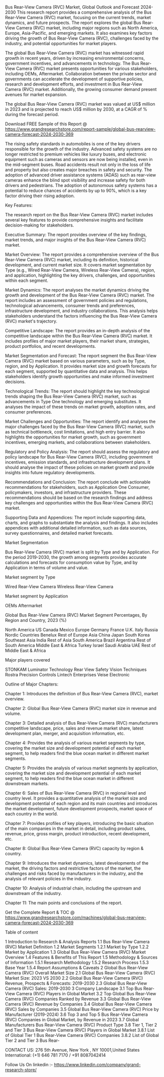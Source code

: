 Bus Rear-View Camera (RVC) Market, Global Outlook and Forecast 2024-2030
This research report provides a comprehensive analysis of the Bus Rear-View Camera (RVC) market, focusing on the current trends, market dynamics, and future prospects. The report explores the global Bus Rear-View Camera (RVC) market, including major regions such as North America, Europe, Asia-Pacific, and emerging markets. It also examines key factors driving the growth of Bus Rear-View Camera (RVC), challenges faced by the industry, and potential opportunities for market players.

The global Bus Rear-View Camera (RVC) market has witnessed rapid growth in recent years, driven by increasing environmental concerns, government incentives, and advancements in technology. The Bus Rear-View Camera (RVC) market presents opportunities for various stakeholders, including OEMs, Aftermarket. Collaboration between the private sector and governments can accelerate the development of supportive policies, research and development efforts, and investment in Bus Rear-View Camera (RVC) market. Additionally, the growing consumer demand present avenues for market expansion.

The global Bus Rear-View Camera (RVC) market was valued at US$ million in 2023 and is projected to reach US$ million by 2030, at a CAGR of % during the forecast period.

Download FREE Sample of this Report @ https://www.grandresearchstore.com/report-sample/global-bus-rearview-camera-forecast-2024-2030-369


The rising safety standards in automobiles is one of the key drivers responsible for the growth of the industry. Advanced safety systems are no longer restricted to premium vehicles like luxury buses, and electronic equipment such as cameras and sensors are now being installed, even in the mid-segment buses. Road accidents result not only in the loss of life and property but also creates major breaches in safety and security. The adoption of advanced driver assistance systems (ADAS) such as rear-view cameras enhance the blind spot visibility and increase safety for both drivers and pedestrians. The adoption of autonomous safety systems has a potential to reduce chances of accidents by up to 90%, which is a key factor driving their rising adoption.

Key Features:

The research report on the Bus Rear-View Camera (RVC) market includes several key features to provide comprehensive insights and facilitate decision-making for stakeholders.

Executive Summary: The report provides overview of the key findings, market trends, and major insights of the Bus Rear-View Camera (RVC) market.

Market Overview: The report provides a comprehensive overview of the Bus Rear-View Camera (RVC) market, including its definition, historical development, and current market size. It covers market segmentation by Type (e.g., Wired Rear-View Camera, Wireless Rear-View Camera), region, and application, highlighting the key drivers, challenges, and opportunities within each segment.

Market Dynamics: The report analyses the market dynamics driving the growth and development of the Bus Rear-View Camera (RVC) market. The report includes an assessment of government policies and regulations, technological advancements, consumer trends and preferences, infrastructure development, and industry collaborations. This analysis helps stakeholders understand the factors influencing the Bus Rear-View Camera (RVC) market's trajectory.

Competitive Landscape: The report provides an in-depth analysis of the competitive landscape within the Bus Rear-View Camera (RVC) market. It includes profiles of major market players, their market share, strategies, product portfolios, and recent developments.

Market Segmentation and Forecast: The report segment the Bus Rear-View Camera (RVC) market based on various parameters, such as by Type, region, and by Application. It provides market size and growth forecasts for each segment, supported by quantitative data and analysis. This helps stakeholders identify growth opportunities and make informed investment decisions.

Technological Trends: The report should highlight the key technological trends shaping the Bus Rear-View Camera (RVC) market, such as advancements in Type One technology and emerging substitutes. It analyses the impact of these trends on market growth, adoption rates, and consumer preferences.

Market Challenges and Opportunities: The report identify and analyses the major challenges faced by the Bus Rear-View Camera (RVC) market, such as technical bottleneck, cost limitations, and high entry barrier. It also highlights the opportunities for market growth, such as government incentives, emerging markets, and collaborations between stakeholders.

Regulatory and Policy Analysis: The report should assess the regulatory and policy landscape for Bus Rear-View Camera (RVC), including government incentives, emission standards, and infrastructure development plans. It should analyse the impact of these policies on market growth and provide insights into future regulatory developments.

Recommendations and Conclusion: The report conclude with actionable recommendations for stakeholders, such as Application One Consumer, policymakers, investors, and infrastructure providers. These recommendations should be based on the research findings and address key challenges and opportunities within the Bus Rear-View Camera (RVC) market.

Supporting Data and Appendices: The report include supporting data, charts, and graphs to substantiate the analysis and findings. It also includes appendices with additional detailed information, such as data sources, survey questionnaires, and detailed market forecasts.

Market Segmentation

Bus Rear-View Camera (RVC) market is split by Type and by Application. For the period 2019-2030, the growth among segments provides accurate calculations and forecasts for consumption value by Type, and by Application in terms of volume and value.

Market segment by Type



Wired Rear-View Camera
Wireless Rear-View Camera


Market segment by Application



OEMs
Aftermarket


Global Bus Rear-View Camera (RVC) Market Segment Percentages, By Region and Country, 2023 (%)



North America
US
Canada
Mexico
Europe
Germany
France
U.K.
Italy
Russia
Nordic Countries
Benelux
Rest of Europe
Asia
China
Japan
South Korea
Southeast Asia
India
Rest of Asia
South America
Brazil
Argentina
Rest of South America
Middle East & Africa
Turkey
Israel
Saudi Arabia
UAE
Rest of Middle East & Africa


Major players covered



STONKAM
Luminator Technology
Rear View Safety
Vision Techniques
Rostra Precision Controls
Lintech Enterprises
Veise Electronic


Outline of Major Chapters:

Chapter 1: Introduces the definition of Bus Rear-View Camera (RVC), market overview.

Chapter 2: Global Bus Rear-View Camera (RVC) market size in revenue and volume.

Chapter 3: Detailed analysis of Bus Rear-View Camera (RVC) manufacturers competitive landscape, price, sales and revenue market share, latest development plan, merger, and acquisition information, etc.

Chapter 4: Provides the analysis of various market segments by type, covering the market size and development potential of each market segment, to help readers find the blue ocean market in different market segments.

Chapter 5: Provides the analysis of various market segments by application, covering the market size and development potential of each market segment, to help readers find the blue ocean market in different downstream markets.

Chapter 6: Sales of Bus Rear-View Camera (RVC) in regional level and country level. It provides a quantitative analysis of the market size and development potential of each region and its main countries and introduces the market development, future development prospects, market space of each country in the world.

Chapter 7: Provides profiles of key players, introducing the basic situation of the main companies in the market in detail, including product sales, revenue, price, gross margin, product introduction, recent development, etc.

Chapter 8: Global Bus Rear-View Camera (RVC) capacity by region & country.

Chapter 9: Introduces the market dynamics, latest developments of the market, the driving factors and restrictive factors of the market, the challenges and risks faced by manufacturers in the industry, and the analysis of relevant policies in the industry.

Chapter 10: Analysis of industrial chain, including the upstream and downstream of the industry.

Chapter 11: The main points and conclusions of the report.

Get the Complete Report & TOC @ https://www.grandresearchstore.com/machines/global-bus-rearview-camera-forecast-2024-2030-369

Table of content

1 Introduction to Research & Analysis Reports
1.1 Bus Rear-View Camera (RVC) Market Definition
1.2 Market Segments
1.2.1 Market by Type
1.2.2 Market by Application
1.3 Global Bus Rear-View Camera (RVC) Market Overview
1.4 Features & Benefits of This Report
1.5 Methodology & Sources of Information
1.5.1 Research Methodology
1.5.2 Research Process
1.5.3 Base Year
1.5.4 Report Assumptions & Caveats
2 Global Bus Rear-View Camera (RVC) Overall Market Size
2.1 Global Bus Rear-View Camera (RVC) Market Size: 2023 VS 2030
2.2 Global Bus Rear-View Camera (RVC) Revenue, Prospects & Forecasts: 2019-2030
2.3 Global Bus Rear-View Camera (RVC) Sales: 2019-2030
3 Company Landscape
3.1 Top Bus Rear-View Camera (RVC) Players in Global Market
3.2 Top Global Bus Rear-View Camera (RVC) Companies Ranked by Revenue
3.3 Global Bus Rear-View Camera (RVC) Revenue by Companies
3.4 Global Bus Rear-View Camera (RVC) Sales by Companies
3.5 Global Bus Rear-View Camera (RVC) Price by Manufacturer (2019-2024)
3.6 Top 3 and Top 5 Bus Rear-View Camera (RVC) Companies in Global Market, by Revenue in 2023
3.7 Global Manufacturers Bus Rear-View Camera (RVC) Product Type
3.8 Tier 1, Tier 2 and Tier 3 Bus Rear-View Camera (RVC) Players in Global Market
3.8.1 List of Global Tier 1 Bus Rear-View Camera (RVC) Companies
3.8.2 List of Global Tier 2 and Tier 3 Bus Rear-

CONTACT US:
276 5th Avenue, New York , NY 10001,United States
International: (+1) 646 781 7170 / +91 8087042414

Follow Us On linkedin :- https://www.linkedin.com/company/grand-research-store/
